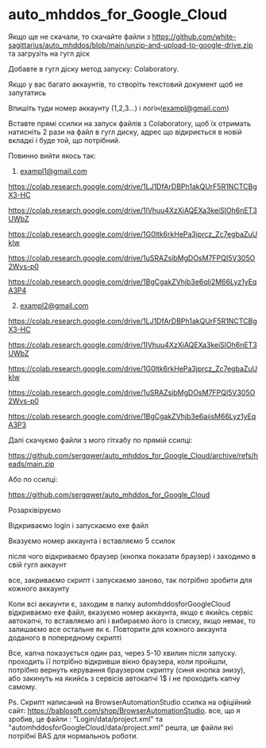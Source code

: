 # auto_mhddos_for_Google_Cloud
Якщо ще не скачали, то скачайте файли з https://github.com/white-sagittarius/auto_mhddos/blob/main/unzip-and-upload-to-google-drive.zip та загрузіть на гугл діск

Добавте в гугл діску метод запуску: Colaboratory.

Якщо у вас багато аккаунтів, то створіть текстовий документ щоб не запутатись

Впишіть туди номер аккаунту (1,2,3...) і логін(exampl@gmail.com)

Вставте прямі ссилки на запуск файлів з Colaboratory, щоб їх отримать натисніть 2 рази на файл в гугл диску, адрес що відкриється в новій вкладкі і буде той, що потрібний.

Повинно вийти якось так:

1. exampl1@gmail.com

https://colab.research.google.com/drive/1LJ1DfArDBPh1akQUrF5R1NCTCBgX3-HC

https://colab.research.google.com/drive/1lVhuu4XzXiAQEXa3keiSlOh6nET3UWbZ

https://colab.research.google.com/drive/1G0ltk6rkHePa3jprcz_Zc7egbaZuUkIw

https://colab.research.google.com/drive/1uSRAZsibMgDOsM7FPQI5V305O2Wvs-p0

https://colab.research.google.com/drive/1BgCgakZVhjb3e6qli2M66Lyz1yEqA3P4

2. exampl2@gmail.com

https://colab.research.google.com/drive/1LJ1DfArDBPh1akQUrF5R1NCTCBgX3-HC

https://colab.research.google.com/drive/1lVhuu4XzXiAQEXa3keiSlOh6nET3UWbZ

https://colab.research.google.com/drive/1G0ltk6rkHePa3jprcz_Zc7egbaZuUkIw

https://colab.research.google.com/drive/1uSRAZsibMgDOsM7FPQI5V305O2Wvs-p0

https://colab.research.google.com/drive/1BgCgakZVhjb3e6aijsM66Lyz1yEqA3P3

Далі скачуємо файли з мого гітхабу по прямій ссилці:

https://github.com/sergqwer/auto_mhddos_for_Google_Cloud/archive/refs/heads/main.zip

Або по ссилці:

https://github.com/sergqwer/auto_mhddos_for_Google_Cloud

Розархівіруємо

Відкриваємо login і запускаємо exe файл

Вказуємо номер аккаунта і вставляємо 5 ссилок

після чого відкриваємо браузер (кнопка показати браузер) і заходимо в свій гугл аккаунт

все, закриваємо скрипт і запускаємо заново, так потрібно зробити для кожного аккаунту

Коли всі аккаунти є, заходим в папку automhddosforGoogleCloud відкриваємо exe файл, вказуємо номер аккаунта, якщо є якийсь сервіс автокапчі, то вставляємо апі і вибираємо його із списку, якщо немає, то залишаємо все остальне як є.
Повторити для кожного аккаунта доданого в попередному скрипті

Все, капча показується один раз, через 5-10 хвилин після запуску. проходить її потрібно відкривши вікно браузера, коли пройшли, потрібно вернуть керування браузером скрипту (синя кнопка знизу), або закинуть на якийсь з сервісів автокапчі 1$ і не проходить капчу самому.  

Ps. Скрипт написаний на BrowserAutomationStudio ссилка на офіційний сайт: https://bablosoft.com/shop/BrowserAutomationStudio. все, що я зробив, це файли : "Login/data/project.xml" та "automhddosforGoogleCloud/data/project.xml" решта, це файли які потрібні BAS для нормальноъ роботи.

